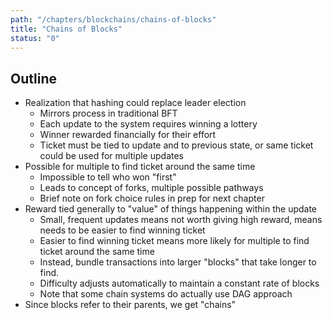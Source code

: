 ```yaml
---
path: "/chapters/blockchains/chains-of-blocks"
title: "Chains of Blocks"
status: "0"
---
```


## Outline
- Realization that hashing could replace leader election
    - Mirrors process in traditional BFT
    - Each update to the system requires winning a lottery
    - Winner rewarded financially for their effort
    - Ticket must be tied to update and to previous state, or same ticket could be used for multiple updates
- Possible for multiple to find ticket around the same time
    - Impossible to tell who won "first"
    - Leads to concept of forks, multiple possible pathways
    - Brief note on fork choice rules in prep for next chapter
- Reward tied generally to "value" of things happening within the update
    - Small, frequent updates means not worth giving high reward, means needs to be easier to find winning ticket
    - Easier to find winning ticket means more likely for multiple to find ticket around the same time
    - Instead, bundle transactions into larger "blocks" that take longer to find.
    - Difficulty adjusts automatically to maintain a constant rate of blocks
    - Note that some chain systems do actually use DAG approach
- Since blocks refer to their parents, we get "chains"
